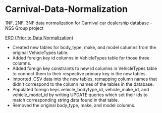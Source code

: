 # Carnival-Data-Normalization
1NF, 2NF, 3NF data normalization for Carnival car dealership database - NSS Group project


<a href="https://lucid.app/lucidchart/d9b32def-ff51-40fe-a127-0a005ca82d0f/edit?invitationId=inv_05794cf8-6da9-494f-89f6-d54bc52874d0&page=0_0#">ERD (Prior to Data Normalization)</a>

- Created new tables for body_type, make, and model columns from the original VehicleTypes table.
- Added foreign key id columns in VehicleTypes table for those three columns.
- Added foreign key constraints to new id columns in VehicleTypes table to connect them to their respective primary key in the new tables.
- Imported .CSV data into the new tables, remapping column names that didn't correspond to the column names of the tables in the database.
- Populated foreign keys vehicle_bodytype_id, vehicle_make_id, and vehicle_model_id by writing UPDATE queries which set their ids to match corresponding string data found in that table.
- Removed the original body_type, make, and model columns.
